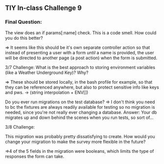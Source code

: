 
## TIY In-class Challenge 9
### Final Question:
The view does an if params[:name] check. This is a code smell. How could you do this better?

=> It seems like this should be it's own separate controller action so that instead of presenting a user with a form *until* a name is provided, the user will be directed to another page (a post action) when the form is submitted.

3/7 Challenge:
What is the best approach to storing environment variables (like a Weather Underground Key)? Why?

=> These should be stored locally, in the bash profile for example, so that they can be referenced anywhere, but also to protect sensitive info like keys and pws. -> (string interpolation + ENV[])

Do you ever run migrations on the test database?
=> I don't think you need to bc the fixtures are always readily available for testing so no migration is needed, since you're not really ever changing a database. Answer: Your db migrates up and down behind the scenes when you run tests, so sort of...

3/8 Challenge:

This migration was probably pretty dissatisfying to create. How would you change your migration to make the survey more flexible in the future?

=>4 of the 5 fields in the migration were booleans, which limits the type of responses the form can take. 
